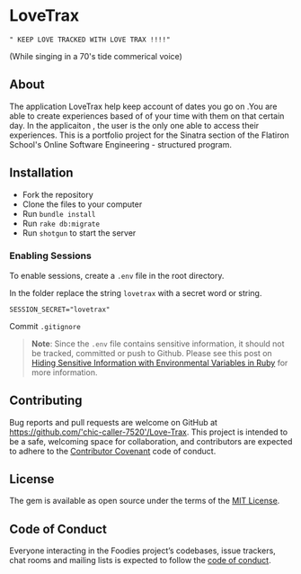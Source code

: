 # LoveTrax
    " KEEP LOVE TRACKED WITH LOVE TRAX !!!!"
 (While singing in a 70's tide commerical voice)

## About

The application LoveTrax help keep account of dates you go on .You are able to create experiences based of of your time with them on that certain day. In the applicaiton , the user is the only one able to access their experiences.  This is a portfolio project for the Sinatra section of the Flatiron School's Online Software Engineering - structured program.

## Installation

- Fork the repository
- Clone the files to your computer
- Run `bundle install`
- Run `rake db:migrate`
- Run `shotgun` to start the server

### Enabling Sessions

To enable sessions, create a `.env` file in the root directory.

In the folder  replace the string `lovetrax` with a secret word or string.

```
SESSION_SECRET="lovetrax"
```
Commit `.gitignore`

> **Note**: Since the `.env` file contains sensitive information, it should not be tracked, committed or push to Github. Please see this post on [Hiding Sensitive Information with Environmental Variables in Ruby](https://shannoncrabill.com/blog/hiding-sensitive-information-with-environmental-variables-in-ruby/) for more information.



## Contributing

Bug reports and pull requests are welcome on GitHub at https://github.com/'chic-caller-7520'/Love-Trax. This project is intended to be a safe, welcoming space for collaboration, and contributors are expected to adhere to the [Contributor Covenant](http://contributor-covenant.org) code of conduct.

## License

The gem is available as open source under the terms of the [MIT License](https://opensource.org/licenses/MIT).

## Code of Conduct

Everyone interacting in the Foodies project’s codebases, issue trackers, chat rooms and mailing lists is expected to follow the [code of conduct](https://github.com/'chic-caller-7520'/Love-Trax/blob/master/CODE_OF_CONDUCT.md).
